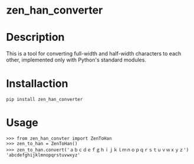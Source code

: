zen_han_converter
===

# Description

This is a tool for converting full-width and half-width characters to each other, implemented only with Python's standard modules.

# Installaction

```
pip install zen_han_converter
```

# Usage

```
>>> from zen_han_convter import ZenToHan
>>> zen_to_han = ZenToHan()
>>> zen_to_han.convert('ａｂｃｄｅｆｇｈｉｊｋｌｍｎｏｐｑｒｓｔｕｖｗｘｙｚ')
'abcdefghijklmnopqrstuvwxyz'
```
